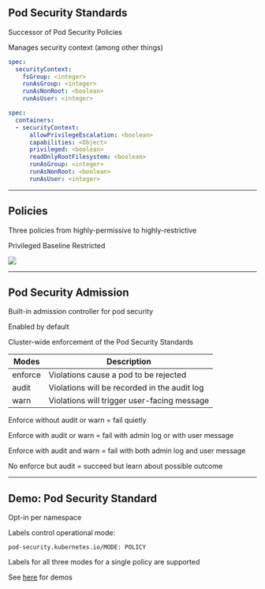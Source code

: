 ## Pod Security Standards

Successor of Pod Security Policies [](https://kubernetes.io/docs/concepts/security/pod-security-policy/)

Manages security context [](https://kubernetes.io/docs/tasks/configure-pod-container/security-context/) (among other things)

```yaml
spec:
  securityContext:
    fsGroup: <integer>
    runAsGroup: <integer>
    runAsNonRoot: <boolean>
    runAsUser: <integer>
```

```yaml
spec:
  containers:
  - securityContext:
      allowPrivilegeEscalation: <boolean>
      capabilities: <Object>
      privileged: <boolean>
      readOnlyRootFilesystem: <boolean>
      runAsGroup: <integer>
      runAsNonRoot: <boolean>
      runAsUser: <integer>
```

---

## Policies

Three policies from highly-permissive to highly-restrictive [](https://kubernetes.io/docs/concepts/security/pod-security-standards/)

Privileged [](https://kubernetes.io/docs/concepts/security/pod-security-standards/#privileged)
<i class="fa fa-less-than"></i>
Baseline [](https://kubernetes.io/docs/concepts/security/pod-security-standards/#baseline)
<i class="fa fa-less-than"></i>
Restricted [](https://kubernetes.io/docs/concepts/security/pod-security-standards/#restricted)

![](120_kubernetes/pod_security_standards/policies.drawio.svg) <!-- .element: style="width: 90%;" -->

---

## Pod Security Admission

Built-in admission controller for pod security

Enabled by default

Cluster-wide enforcement of the Pod Security Standards [](https://kubernetes.io/docs/concepts/security/pod-security-admission/)

| Modes   | Description                                                                                                  |
|---------|--------------------------------------------------------------------------------------------------------------|
| enforce | Violations cause a pod to be rejected                                                                        |
| audit   | Violations will be recorded in the audit log [](https://kubernetes.io/docs/tasks/debug/debug-cluster/audit/) |
| warn    | Violations will trigger user-facing message                                                                  |

Enforce without audit or warn = fail quietly

Enforce with audit or warn = fail with admin log or with user message

Enforce with audit and warn = fail with both admin log and user message

No enforce but audit = succeed but learn about possible outcome

---

## Demo: Pod Security Standard

Opt-in per namespace

Labels control operational mode:

```plaintext
pod-security.kubernetes.io/MODE: POLICY
```

Labels for all three modes for a single policy are supported

See [here](https://github.com/nicholasdille/container-slides/tree/master/120_kubernetes/pod_security_standards) for demos